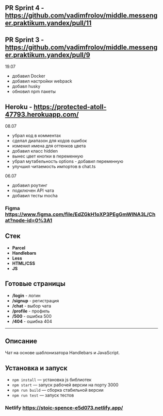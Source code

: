 ## PR Sprint 4 - https://github.com/vadimfrolov/middle.messenger.praktikum.yandex/pull/11
## PR Sprint 3 - https://github.com/vadimfrolov/middle.messenger.praktikum.yandex/pull/9

19.07

- добавил Docker
- добавил настройки webpack
- добавл husky
- обновил npm пакеты
## Heroku - https://protected-atoll-47793.herokuapp.com/

08.07

- убрал код в комментах
- сделал диапазон для кодов ошибок
- изменил имена для оттенков цвета
- добавил класс hidden
- вынес цвет кнопки в переменную
- убрал мутабельность options - добавил переменную
- улучшил читаемость импортов в chat.ts

06.07

- добавил роутинг
- подключен API чата
- добавил тесты mocha


### Figma https://www.figma.com/file/EdZGkH1oXP3PEgGmWlNA3L/Chat?node-id=0%3A1

## Стек
* **Parcel**
* **Handlebars**
* **Less**
* **HTML/CSS**
* **JS**

## Готовые страницы
* **/login** - логин
* **/signup** - регистрация
* **/chat** - выбор чата
* **/profile** - профиль
* **/500** - ошибка 500
* **/404** - ошибка 404

---
## Описание

Чат на основе шаблонизатора Handlebars и JavaScript.
## Установка и запуск

- `npm install` — установка js библиотек
- `npm start` — запуск рабочей версии на порту 3000
- `npm run build` — сборка стабильной версии
- `npm run test` — запуск тестов
### Netlify https://stoic-spence-e5d073.netlify.app/
